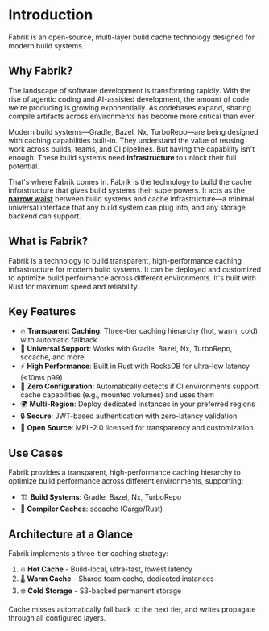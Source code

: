 # Introduction

Fabrik is an open-source, multi-layer build cache technology designed for modern build systems.

## Why Fabrik?

The landscape of software development is transforming rapidly. With the rise of agentic coding and AI-assisted development, the amount of code we're producing is growing exponentially. As codebases expand, sharing compile artifacts across environments has become more critical than ever.

Modern build systems—Gradle, Bazel, Nx, TurboRepo—are being designed with caching capabilities built-in. They understand the value of reusing work across builds, teams, and CI pipelines. But having the capability isn't enough. These build systems need **infrastructure** to unlock their full potential.

That's where Fabrik comes in. Fabrik is the technology to build the cache infrastructure that gives build systems their superpowers. It acts as the [**narrow waist**](https://en.wikipedia.org/wiki/Hourglass_model) between build systems and cache infrastructure—a minimal, universal interface that any build system can plug into, and any storage backend can support.

## What is Fabrik?

Fabrik is a technology to build transparent, high-performance caching infrastructure for modern build systems. It can be deployed and customized to optimize build performance across different environments. It's built with Rust for maximum speed and reliability.

## Key Features

- 🔥 **Transparent Caching**: Three-tier caching hierarchy (hot, warm, cold) with automatic fallback
- 🔧 **Universal Support**: Works with Gradle, Bazel, Nx, TurboRepo, sccache, and more
- ⚡ **High Performance**: Built in Rust with RocksDB for ultra-low latency (<10ms p99)
- 🎯 **Zero Configuration**: Automatically detects if CI environments support cache capabilities (e.g., mounted volumes) and uses them
- 🌍 **Multi-Region**: Deploy dedicated instances in your preferred regions
- 🔒 **Secure**: JWT-based authentication with zero-latency validation
- 💎 **Open Source**: MPL-2.0 licensed for transparency and customization

## Use Cases

Fabrik provides a transparent, high-performance caching hierarchy to optimize build performance across different environments, supporting:

- 🏗️ **Build Systems**: Gradle, Bazel, Nx, TurboRepo
- 🦀 **Compiler Caches**: sccache (Cargo/Rust)

## Architecture at a Glance

Fabrik implements a three-tier caching strategy:

1. 🔥 **Hot Cache** - Build-local, ultra-fast, lowest latency
2. 🌡️ **Warm Cache** - Shared team cache, dedicated instances
3. ❄️ **Cold Storage** - S3-backed permanent storage

Cache misses automatically fall back to the next tier, and writes propagate through all configured layers.
